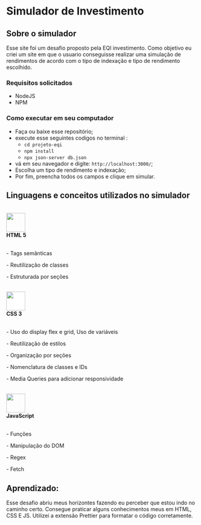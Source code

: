 
# Simulador de Investimento 

## Sobre o simulador
Esse site foi um desafio proposto pela EQI investimento. Como objetivo eu criei um site em que o usuario conseguisse realizar uma simulação de rendimentos de acordo com o tipo de indexação e tipo de rendimento escolhido. 

### Requisitos solicitados

- NodeJS
- NPM

### Como executar em seu computador

- Faça ou baixe esse repositório;
- execute esse seguintes codigos no terminal :
  - `cd projeto-eqi`
  - `npm install`
  - `npx json-server db.json`
- vá em seu navegador e digite: `http://localhost:3000/`; 
- Escolha um tipo de rendimento e indexação; 
- Por fim, preencha todos os campos e clique em simular.


## Linguagens e conceitos utilizados no simulador 

<!-- HTML -->
<br>
<div><img style='width:50px; height: 50px;' src="https://cdn.jsdelivr.net/gh/devicons/devicon/icons/html5/html5-original-wordmark.svg" /> </br>
<b>  HTML 5</b>
</div>
<br>
<p>- Tags semânticas</p>
<p>- Reutilização de classes</p>
<p>- Estruturada por seções</p>

<!-- CSS -->
<br>
<div>
<img style='width:50px; height: 50px; background:white; ' src="https://cdn.jsdelivr.net/gh/devicons/devicon/icons/css3/css3-original-wordmark.svg" /> </br>
<b>  CSS 3</b>
</div>
</br>
<p>- Uso do display flex e grid, Uso de variáveis</p>
<p>- Reutilização de estilos</p>
<p>- Organização por seções</p>
<p>- Nomenclatura de classes e IDs</p>
<p>- Media Queries para adicionar responsividade</p>
<br>
<div>
<img style='width:50px; height: 50px;' src="https://cdn.jsdelivr.net/gh/devicons/devicon/icons/javascript/javascript-original.svg" /></br>
<b>  JavaScript</b> 
</div>
</br>
<p>- Funções</p>
<p>- Manipulação do DOM</p>
<p>- Regex </p>
<p>- Fetch </p> 
<div>
  
##  Aprendizado: 
  
Esse desafio abriu meus horizontes fazendo eu perceber que estou indo no caminho certo. Consegue praticar alguns conhecimentos meus em HTML, CSS E JS.
Utilizei a extensão Prettier para formatar o código corretamente. 
  

